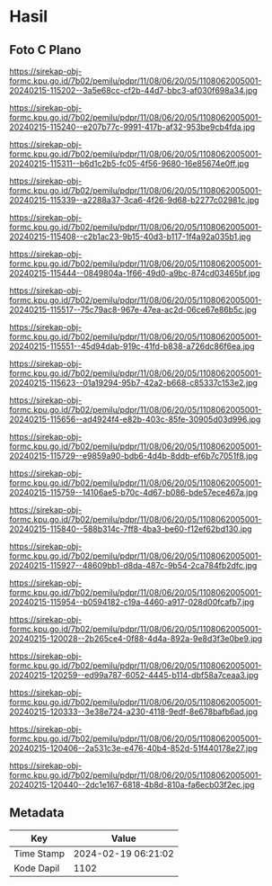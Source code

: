 # Hasil

## Foto C Plano

https://sirekap-obj-formc.kpu.go.id/7b02/pemilu/pdpr/11/08/06/20/05/1108062005001-20240215-115202--3a5e68cc-cf2b-44d7-bbc3-af030f698a34.jpg

https://sirekap-obj-formc.kpu.go.id/7b02/pemilu/pdpr/11/08/06/20/05/1108062005001-20240215-115240--e207b77c-9991-417b-af32-953be9cb4fda.jpg

https://sirekap-obj-formc.kpu.go.id/7b02/pemilu/pdpr/11/08/06/20/05/1108062005001-20240215-115311--b6d1c2b5-fc05-4f56-9680-16e85674e0ff.jpg

https://sirekap-obj-formc.kpu.go.id/7b02/pemilu/pdpr/11/08/06/20/05/1108062005001-20240215-115339--a2288a37-3ca6-4f26-9d68-b2277c02981c.jpg

https://sirekap-obj-formc.kpu.go.id/7b02/pemilu/pdpr/11/08/06/20/05/1108062005001-20240215-115408--c2b1ac23-9b15-40d3-b117-1f4a92a035b1.jpg

https://sirekap-obj-formc.kpu.go.id/7b02/pemilu/pdpr/11/08/06/20/05/1108062005001-20240215-115444--0849804a-1f66-49d0-a9bc-874cd03465bf.jpg

https://sirekap-obj-formc.kpu.go.id/7b02/pemilu/pdpr/11/08/06/20/05/1108062005001-20240215-115517--75c79ac8-967e-47ea-ac2d-06ce67e86b5c.jpg

https://sirekap-obj-formc.kpu.go.id/7b02/pemilu/pdpr/11/08/06/20/05/1108062005001-20240215-115551--45d94dab-919c-41fd-b838-a726dc86f6ea.jpg

https://sirekap-obj-formc.kpu.go.id/7b02/pemilu/pdpr/11/08/06/20/05/1108062005001-20240215-115623--01a19294-95b7-42a2-b668-c85337c153e2.jpg

https://sirekap-obj-formc.kpu.go.id/7b02/pemilu/pdpr/11/08/06/20/05/1108062005001-20240215-115656--ad4924f4-e82b-403c-85fe-30905d03d996.jpg

https://sirekap-obj-formc.kpu.go.id/7b02/pemilu/pdpr/11/08/06/20/05/1108062005001-20240215-115729--e9859a90-bdb6-4d4b-8ddb-ef6b7c7051f8.jpg

https://sirekap-obj-formc.kpu.go.id/7b02/pemilu/pdpr/11/08/06/20/05/1108062005001-20240215-115759--14106ae5-b70c-4d67-b086-bde57ece467a.jpg

https://sirekap-obj-formc.kpu.go.id/7b02/pemilu/pdpr/11/08/06/20/05/1108062005001-20240215-115840--588b314c-7ff8-4ba3-be60-f12ef62bd130.jpg

https://sirekap-obj-formc.kpu.go.id/7b02/pemilu/pdpr/11/08/06/20/05/1108062005001-20240215-115927--48609bb1-d8da-487c-9b54-2ca784fb2dfc.jpg

https://sirekap-obj-formc.kpu.go.id/7b02/pemilu/pdpr/11/08/06/20/05/1108062005001-20240215-115954--b0594182-c19a-4460-a917-028d00fcafb7.jpg

https://sirekap-obj-formc.kpu.go.id/7b02/pemilu/pdpr/11/08/06/20/05/1108062005001-20240215-120028--2b265ce4-0f88-4d4a-892a-9e8d3f3e0be9.jpg

https://sirekap-obj-formc.kpu.go.id/7b02/pemilu/pdpr/11/08/06/20/05/1108062005001-20240215-120259--ed99a787-6052-4445-b114-dbf58a7ceaa3.jpg

https://sirekap-obj-formc.kpu.go.id/7b02/pemilu/pdpr/11/08/06/20/05/1108062005001-20240215-120333--3e38e724-a230-4118-9edf-8e678bafb6ad.jpg

https://sirekap-obj-formc.kpu.go.id/7b02/pemilu/pdpr/11/08/06/20/05/1108062005001-20240215-120406--2a531c3e-e476-40b4-852d-51f440178e27.jpg

https://sirekap-obj-formc.kpu.go.id/7b02/pemilu/pdpr/11/08/06/20/05/1108062005001-20240215-120440--2dc1e167-6818-4b8d-810a-fa6ecb03f2ec.jpg


## Metadata

| Key        | Value               |
| ---------- | ------------------- |
| Time Stamp | 2024-02-19 06:21:02 |
| Kode Dapil | 1102                |




